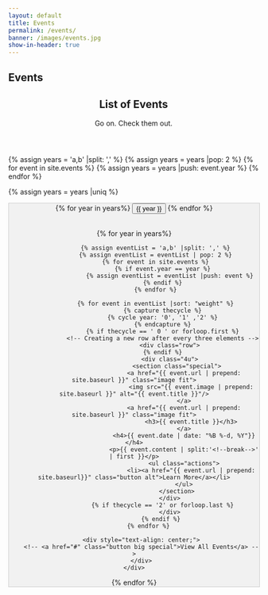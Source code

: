 ```yaml
---
layout: default
title: Events
permalink: /events/
banner: /images/events.jpg
show-in-header: true
---
```


<head>
	<style>
    div.tab {
    float : center;
    align-content: :center;
    width: 100%;
    overflow: hidden;
    border: 1px solid #ccc;
    background-color: #f1f1f1;
}

/* Style the buttons inside the tab */
div.tab button {
    background-color: inherit;
    float: center;
    border: none;
    outline: none;
    cursor: pointer;
    padding: 2%;	
    transition: 0.3s;
    font-size: 25px;
}

/* Change background color of buttons on hover */
div.tab button:hover {
    background-color: #ddd;
}

/* Create an active/current tablink class */
div.tab button.active {
    background-color: #ccc;
}


.tabcontent {

    display: none;
    padding: 6px 12px;
    border: 1px solid #ccc;
    border-top: none;
}

</style>
</head>


<!-- Banner -->
<section id="banner" style="background-image:url({{ page.banner | prepend: site.baseurl }})">
    <div class="inner">
        <h2>Events</h2>
    </div>
</section>

<!-- Two -->
<section id="two" class="wrapper style1">
	<header class="major">
		<h2>List of Events</h2>
		<p>Go on. Check them out.</p>
	</header>

{% assign years = 'a,b' |split: ',' %}
{% assign years = years |pop: 2 %}
{% for event in site.events %}
	{% assign years = years |push: event.year %}
{% endfor %}

{% assign years = years |uniq %}

<div class="tab" style="text-align : center">
{% for year in years%}
 <button class="tablinks" onclick="openType(event, '{{ year }}')" {% if forloop.last %} id="defaultOpen" {% endif %}> {{ year }}
 </button>
{% endfor %}
<br/><br/>

{% for year in years%}
<div id="{{ year }}" class="tabcontent">
	<div class="container">

				{% assign eventList = 'a,b' |split: ',' %}
				{% assign eventList = eventList | pop: 2 %}
	            {% for event in site.events %}
		            {% if event.year == year %}
		            	{% assign eventList = eventList |push: event %}
		            {% endif %}
	            {% endfor %}

	            {% for event in eventList |sort: "weight" %}
		            {% capture thecycle %}
		            {% cycle year: '0', '1' ,'2' %}
		            {% endcapture %}
		            {% if thecycle == ' 0 ' or forloop.first %}
		            <!-- Creating a new row after every three elements -->
		            	<div class="row">
		            {% endif %}
						<div class="4u">
							<section class="special">
								<a href="{{ event.url | prepend: site.baseurl }}" class="image fit">
									<img src="{{ event.image | prepend: site.baseurl }}" alt="{{ event.title }}"/>
								</a>
		                        <a href="{{ event.url | prepend: site.baseurl }}" class="image fit">
		                        	<h3>{{ event.title }}</h3>
		                        </a>
								<h4>{{ event.date | date: "%B %-d, %Y"}}</h4>
								<p>{{ event.content | split:'<!--break-->' | first }}</p>
								<ul class="actions">
									<li><a href="{{ event.url | prepend: site.baseurl}}" class="button alt">Learn More</a></li>
								</ul>
							</section>
						</div>
					{% if thecycle == '2' or forloop.last %}
		    			</div>
					{% endif %}	
            {% endfor %}

		<div style="text-align: center;">
		<!-- <a href="#" class="button big special">View All Events</a> -->
		</div>
	</div>
</div>
{% endfor %}




<script>
function openType(evt, year) {
    var i, tabcontent, tablinks;
    tabcontent = document.getElementsByClassName("tabcontent");
    for (i = 0; i < tabcontent.length; i++) {
        tabcontent[i].style.display = "none";
    }
    tablinks = document.getElementsByClassName("tablinks");
    for (i = 0; i < tablinks.length; i++) {
        tablinks[i].className = tablinks[i].className.replace(" active", "");
    }
    document.getElementById(year).style.display = "block";
    evt.currentTarget.className += " active";
}

document.getElementById("defaultOpen").click();

</script>			


